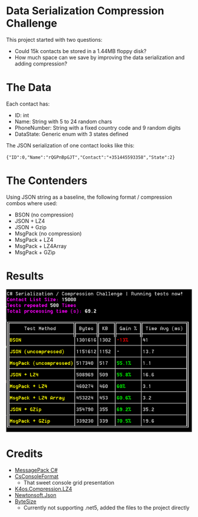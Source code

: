 # Data Serialization Compression Challenge

This project started with two questions: 

* Could 15k contacts be stored in a 1.44MB floppy disk?
* How much space can we save by improving the data serialization and adding compression?

# The Data

Each contact has:

* ID: int
* Name: String with 5 to 24 random chars
* PhoneNumber: String with a fixed country code and 9 random digits
* DataState: Generic enum with 3 states defined

The JSON serialization of one contact looks like this:

`{"ID":0,"Name":"rQGPnBpGJT","Contact":"+351445593358","State":2}`

# The Contenders

Using JSON string as a baseline, the following format / compression combos where used:

* BSON (no compression)
* JSON + LZ4
* JSON + Gzip
* MsgPack (no compression)
* MsgPack + LZ4
* MsgPack + LZ4Array
* MsgPack + GZip

# Results

![Results](/docs/results_v2.png)


# Credits

* [MessagePack C#](https://github.com/neuecc/MessagePack-CSharp)
* [CsConsoleFormat](https://github.com/Athari/CsConsoleFormat/)
    * That sweet console grid presentation 
* [K4os.Compression.LZ4](https://github.com/MiloszKrajewski/K4os.Compression.LZ4)
* [Newtonsoft.Json](https://github.com/JamesNK/Newtonsoft.Json)
* [ByteSize](https://github.com/omar/ByteSize)
    * Currently not supporting .net5, added the files to the project directly